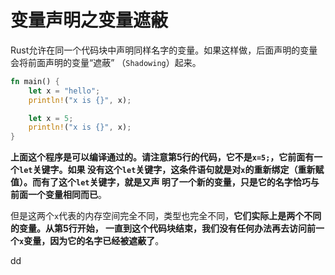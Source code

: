 变量声明之变量遮蔽
================================================================================
Rust允许在同一个代码块中声明同样名字的变量。如果这样做，后面声明的变量会将前面声明的变量“遮蔽”
（`Shadowing`）起来。
```rust
fn main() {
    let x = "hello";
    println!("x is {}", x);

    let x = 5;
    println!("x is {}", x);
}
```
**上面这个程序是可以编译通过的。请注意第5行的代码，它不是`x=5;`，它前面有一个`let`关键字。如果
没有这个`let`关键字，这条件语句就是对`x`的重新绑定（重新赋值）。而有了这个`let`关键字，就是又声
明了一个新的变量，只是它的名字恰巧与前面一个变量相同而已**。

但是这两个`x`代表的内存空间完全不同，类型也完全不同，**它们实际上是两个不同的变量。从第5行开始，
一直到这个代码块结束，我们没有任何办法再去访问前一个`x`变量，因为它的名字已经被遮蔽了**。






































dd
